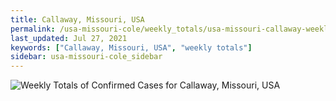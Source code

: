 ```yaml
---
title: Callaway, Missouri, USA
permalink: /usa-missouri-cole/weekly_totals/usa-missouri-callaway-weekly_totals.html
last_updated: Jul 27, 2021
keywords: ["Callaway, Missouri, USA", "weekly totals"]
sidebar: usa-missouri-cole_sidebar
---
```


![Weekly Totals of Confirmed Cases for Callaway, Missouri, USA](/covid_tracker/images/graphs/usa-missouri-callaway-weekly_totals_graph.png)
